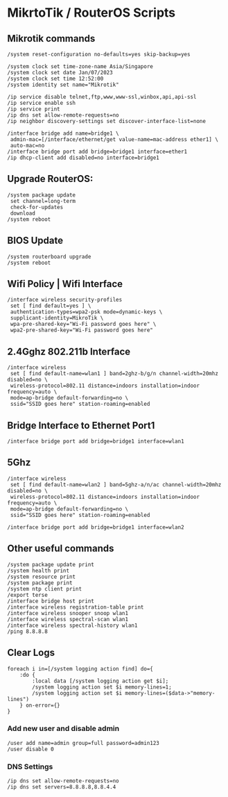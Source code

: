 # MikrtoTik / RouterOS Scripts

## Mikrotik commands

```
/system reset-configuration no-defaults=yes skip-backup=yes
```
```
/system clock set time-zone-name Asia/Singapore
/system clock set date Jan/07/2023
/system clock set time 12:52:00
/system identity set name="Mikrotik"
```
```
/ip service disable telnet,ftp,www,www-ssl,winbox,api,api-ssl
/ip service enable ssh
/ip service print
/ip dns set allow-remote-requests=no
/ip neighbor discovery-settings set discover-interface-list=none
```
```
/interface bridge add name=bridge1 \
 admin-mac=[/interface/ethernet/get value-name=mac-address ether1] \
 auto-mac=no
/interface bridge port add bridge=bridge1 interface=ether1
/ip dhcp-client add disabled=no interface=bridge1
```
## Upgrade RouterOS:
```
/system package update
 set channel=long-term
 check-for-updates
 download
/system reboot
```
## BIOS Update
```
/system routerboard upgrade
/system reboot
```
## Wifi Policy | Wifi Interface
```
/interface wireless security-profiles
 set [ find default=yes ] \
 authentication-types=wpa2-psk mode=dynamic-keys \
 supplicant-identity=MikroTik \
 wpa-pre-shared-key="Wi-Fi password goes here" \
 wpa2-pre-shared-key="Wi-Fi password goes here"
```
## 2.4Gghz 802.211b Interface
```
/interface wireless
 set [ find default-name=wlan1 ] band=2ghz-b/g/n channel-width=20mhz disabled=no \
 wireless-protocol=802.11 distance=indoors installation=indoor frequency=auto \
 mode=ap-bridge default-forwarding=no \
 ssid="SSID goes here" station-roaming=enabled
 ```
 ## Bridge Interface to Ethernet Port1

```
/interface bridge port add bridge=bridge1 interface=wlan1
```
## 5Ghz
```
/interface wireless
 set [ find default-name=wlan2 ] band=5ghz-a/n/ac channel-width=20mhz disabled=no \
 wireless-protocol=802.11 distance=indoors installation=indoor frequency=auto \
 mode=ap-bridge default-forwarding=no \
 ssid="SSID goes here" station-roaming=enabled

/interface bridge port add bridge=bridge1 interface=wlan2
```
## Other useful commands
```
/system package update print
/system health print
/system resource print
/system package print
/system ntp client print
/export terse
/interface bridge host print
/interface wireless registration-table print
/interface wireless snooper snoop wlan1
/interface wireless spectral-scan wlan1
/interface wireless spectral-history wlan1
/ping 8.8.8.8
```

## Clear Logs
```
foreach i in=[/system logging action find] do={
    :do {
        :local data [/system logging action get $i];
        /system logging action set $i memory-lines=1;
        /system logging action set $i memory-lines=($data->"memory-lines")
    } on-error={}
}
```
### Add new user and disable admin
```commandline
/user add name=admin group=full password=admin123
/user disable 0
```
### DNS Settings
```commandline
/ip dns set allow-remote-requests=no
/ip dns set servers=8.8.8.8,8.8.4.4
```


<!---------------
## References:
* https://help.mikrotik.com/docs/display/ROS/First+Time+Configuration
* https://wiki.mikrotik.com/wiki/Manual:Securing_Your_Router
* https://help.mikrotik.com/docs/display/ROS/Wireless+Interface
* https://mer.vin/2019/12/mikrotik-default-config/
* https://forum.mikrotik.com/viewtopic.php?t=143446#p763655
* https://forum.mikrotik.com/viewtopic.php?t=143446#p873652
* https://forum.mikrotik.com/viewtopic.php?t=123233#p606442
------->
